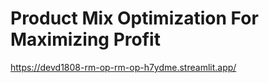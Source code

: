 # Product Mix Optimization For Maximizing Profit
https://devd1808-rm-op-rm-op-h7ydme.streamlit.app/
